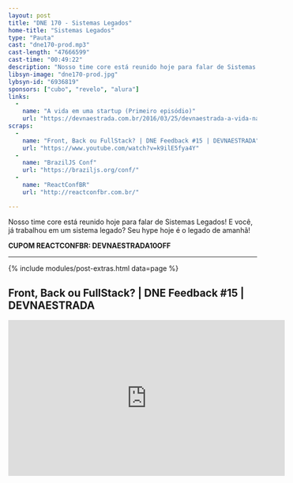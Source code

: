 ```yaml
---
layout: post
title: "DNE 170 - Sistemas Legados"
home-title: "Sistemas Legados"
type: "Pauta"
cast: "dne170-prod.mp3"
cast-length: "47666599"
cast-time: "00:49:22"
description: "Nosso time core está reunido hoje para falar de Sistemas Legados! E você, já trabalhou em um sistema legado? Seu hype hoje é o legado de amanhã!"
libsyn-image: "dne170-prod.jpg"
lybsyn-id: "6936819"
sponsors: ["cubo", "revelo", "alura"]
links:
  -
    name: "A vida em uma startup (Primeiro episódio)"
    url: "https://devnaestrada.com.br/2016/03/25/devnaestrada-a-vida-na-startup.html"
scraps:
  -
    name: "Front, Back ou FullStack? | DNE Feedback #15 | DEVNAESTRADA"
    url: "https://www.youtube.com/watch?v=k9ilE5fya4Y"
  -
    name: "BrazilJS Conf"
    url: "https://braziljs.org/conf/"
  -
    name: "ReactConfBR"
    url: "http://reactconfbr.com.br/"

---
```


Nosso time core está reunido hoje para falar de Sistemas Legados! E você, já trabalhou em um sistema legado? Seu hype hoje é o legado de amanhã!

<strong>CUPOM REACTCONFBR: DEVNAESTRADA10OFF</strong>

---

{% include modules/post-extras.html data=page %}

<section class="post-youtube">
  <h2 class="post-youtube-title">
    Front, Back ou FullStack? | DNE Feedback #15 | DEVNAESTRADA
  </h2>
  <div class="v-wrapper">
    <iframe class="v-iframe" width="560" height="315" src="https://www.youtube.com/embed/k9ilE5fya4Y" frameborder="0" allowfullscreen></iframe>
  </div>
</section>
